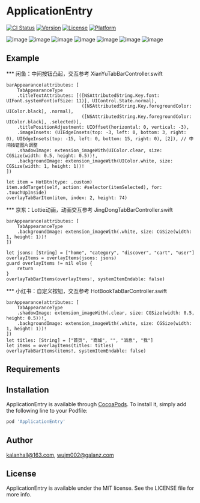 # ApplicationEntry

[![CI Status](https://img.shields.io/travis/kalanhall@163.com/ApplicationEntry.svg?style=flat)](https://travis-ci.org/kalanhall@163.com/ApplicationEntry)
[![Version](https://img.shields.io/cocoapods/v/ApplicationEntry.svg?style=flat)](https://cocoapods.org/pods/ApplicationEntry)
[![License](https://img.shields.io/cocoapods/l/ApplicationEntry.svg?style=flat)](https://cocoapods.org/pods/ApplicationEntry)
[![Platform](https://img.shields.io/cocoapods/p/ApplicationEntry.svg?style=flat)](https://cocoapods.org/pods/ApplicationEntry)

![image](https://github.com/Kalanhall/KLImagesSource/blob/master/ApplicationEntry/Simulator%20Screen%20Shot%20-%20iPhone%2011%20-%202020-09-16%20at%2008.39.10.png)
![image](https://github.com/Kalanhall/KLImagesSource/blob/master/ApplicationEntry/Simulator%20Screen%20Shot%20-%20iPhone%2011%20-%202020-09-16%20at%2009.12.10.png)
![image](https://github.com/Kalanhall/KLImagesSource/blob/master/ApplicationEntry/Simulator%20Screen%20Shot%20-%20iPhone%2011%20-%202020-09-16%20at%2009.12.17.png)
![image](https://github.com/Kalanhall/KLImagesSource/blob/master/ApplicationEntry/Simulator%20Screen%20Shot%20-%20iPhone%2011%20-%202020-09-16%20at%2009.12.21.png)
![image](https://github.com/Kalanhall/KLImagesSource/blob/master/ApplicationEntry/Simulator%20Screen%20Shot%20-%20iPhone%2011%20-%202020-09-16%20at%2009.12.33.png)
![image](https://github.com/Kalanhall/KLImagesSource/blob/master/ApplicationEntry/Simulator%20Screen%20Shot%20-%20iPhone%2011%20-%202020-09-16%20at%2009.12.41.png)
![image](https://github.com/Kalanhall/KLImagesSource/blob/master/ApplicationEntry/Simulator%20Screen%20Shot%20-%20iPhone%2011%20-%202020-09-16%20at%2009.12.51.png)

## Example

***  闲鱼：中间按钮凸起，交互参考 XianYuTabBarController.swift
```
barAppearance(attributes: [
    TabAppearanceType
    .titleTextAttributes: [([NSAttributedString.Key.font: UIFont.systemFont(ofSize: 11)], UIControl.State.normal),
                            ([NSAttributedString.Key.foregroundColor: UIColor.black], .normal),
                            ([NSAttributedString.Key.foregroundColor: UIColor.black], .selected)],
    .titlePositionAdjustment: UIOffset(horizontal: 0, vertical: -3),
    .imageInsets: (UIEdgeInsets(top: -3, left: 0, bottom: 3, right: 0), UIEdgeInsets(top: -15, left: 0, bottom: 15, right: 0), [2]), // 中间按钮图片调整
    .shadowImage: extension_imageWith(UIColor.clear, size: CGSize(width: 0.5, height: 0.5))!,
    .backgroundImage: extension_imageWith(UIColor.white, size: CGSize(width: 1, height: 1))!
])

let item = HotBtn(type: .custom)
item.addTarget(self, action: #selector(itemSelected), for: .touchUpInside)
overlayTabBarItem(item, index: 2, height: 74)

```

***  京东：Lottie动画，动画交互参考 JingDongTabBarController.swift
```
barAppearance(attributes: [
    TabAppearanceType
    .backgroundImage: extension_imageWith(.white, size: CGSize(width: 1, height: 1))!
])

let jsons: [String] = ["home", "category", "discover", "cart", "user"]
overlayItems = overlayItems(jsons: jsons)
guard overlayItems != nil else {
    return
}
overlayTabBarItems(overlayItems!, systemItemEndable: false)

```

***  小红书：自定义按钮，交互参考 HotBookTabBarController.swift
```
barAppearance(attributes: [
    TabAppearanceType
    .shadowImage: extension_imageWith(.clear, size: CGSize(width: 0.5, height: 0.5))!,
    .backgroundImage: extension_imageWith(.white, size: CGSize(width: 1, height: 1))!
])
let titles: [String] = ["首页", "商城", "", "消息", "我"]
let items = overlayItems(titles: titles)
overlayTabBarItems(items!, systemItemEndable: false)

```

## Requirements

## Installation

ApplicationEntry is available through [CocoaPods](https://cocoapods.org). To install
it, simply add the following line to your Podfile:

```ruby
pod 'ApplicationEntry'
```

## Author

kalanhall@163.com, wujm002@galanz.com

## License

ApplicationEntry is available under the MIT license. See the LICENSE file for more info.
